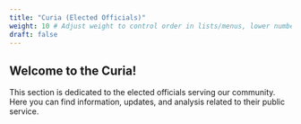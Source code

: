 ```yaml
---
title: "Curia (Elected Officials)"
weight: 10 # Adjust weight to control order in lists/menus, lower number means higher priority
draft: false
---
```


## Welcome to the Curia!

This section is dedicated to the elected officials serving our community. Here you can find information, updates, and analysis related to their public service.